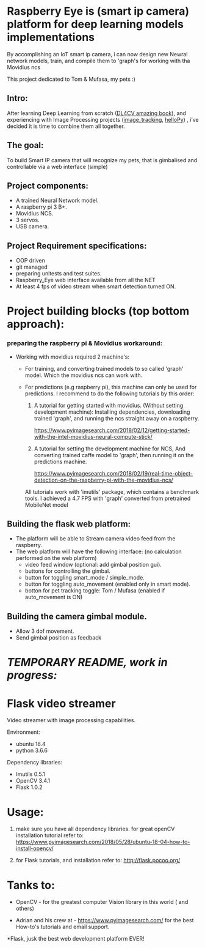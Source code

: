 # Raspberry Eye is (smart ip camera) platform for deep learning models implementations 
By accomplishing an IoT smart ip camera, i can now design new Newral network models, train, and compile them to 'graph's for working with tha Movidius ncs

This project dedicated to Tom & Mufasa, my pets :)


## Intro:
After learning Deep Learning from scratch ([DL4CV amazing book](https://www.pyimagesearch.com/deep-learning-computer-vision-python-book/)), and experiencing with Image Processing projects ([image_tracking](https://youtu.be/GF0xc0aUvpI), [helloPy](https://github.com/GalBrandwine/HalloPy)) , i’ve decided it is time to combine them all together.


## The goal:
To build Smart IP camera that will recognize my pets, that is gimbalised and controllable via a web interface (simple)


## Project components:
* A trained Neural Network model.
* A raspberry pi 3 B+.
* Movidius NCS.
* 3 servos.
* USB camera.


## Project Requirement specifications:
* OOP driven
* git managed
* preparing unitests and test suites.
* Raspberry_Eye web interface available from all the NET
* At least 4 fps of video stream when smart detection turned ON.


# Project building blocks (top bottom approach):
### preparing the raspberry pi & Movidius workaround:
  * Working with movidius required 2 machine's:
    * For training, and converting trained models to so called 'graph' model. Which the movidius ncs can work with.
    * For predictions (e.g raspberry pi), this machine can only be used for predictions.
      I recommend to do the following tutorials by this order:

      1.    A tutorial for getting started with movidius.
            (Without setting development machine): 
            Installing dependencies, downloading trained 'graph', and running the ncs straight away on a raspberry.

            https://www.pyimagesearch.com/2018/02/12/getting-started-with-the-intel-movidius-neural-compute-stick/

      2.    A tutorial for setting the development machine for NCS,
            And converting trained caffe model to 'graph', then running it on the predictions machine.

            https://www.pyimagesearch.com/2018/02/19/real-time-object-detection-on-the-raspberry-pi-with-the-movidius-ncs/

      All tutorials work with 'imutils' package, which contains a benchmark tools.
      I achieved a 4.7 FPS with 'graph' converted from pretrained MobileNet model

## Building the flask web platform:
* The platform will be able to Stream camera video feed from the raspberry.
* The web platform will have the following interface:
  (no calculation performed on the web platform)
  * video feed window (optional: add gimbal position gui).
  * buttons for controlling the gimbal.
  * button for toggling smart_mode / simple_mode.
  * button for toggling auto_movement (enabled only in smart mode).
  * botton for pet tracking toggle: Tom / Mufasa (enabled if auto_movement is ON)


## Building the camera gimbal module.
* Allow 3 dof movement.
* Send gimbal position as feedback


# ___TEMPORARY README, work in progress:___
  # Flask video streamer
  Video streamer with image processing capabilities.


  Environment:
  * ubuntu 18.4
  * python 3.6.6

  Dependency libraries:
  * Imutils 0.5.1
  * OpenCV 3.4.1
  * Flask 1.0.2


  # Usage:

  1. make sure you have all dependency libraries.
    for great openCV installation tutorial refer to:
    https://www.pyimagesearch.com/2018/05/28/ubuntu-18-04-how-to-install-opencv/

  2. for Flask tutorials, and installation refer to:
    http://flask.pocoo.org/

  # Tanks to:
  * OpenCV - for the greatest computer Vision library in this world ( and others)

  * Adrian and his crew at - https://www.pyimagesearch.com/ for the best How-to's tutorials
    and email support.

  *Flask, jusk the best web development platform EVER!
